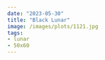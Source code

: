 ```yaml
---
date: "2023-05-30"
title: "Black Lunar"
image: /images/plots/1121.jpg
tags:
- lunar
- 50x60
---
```

